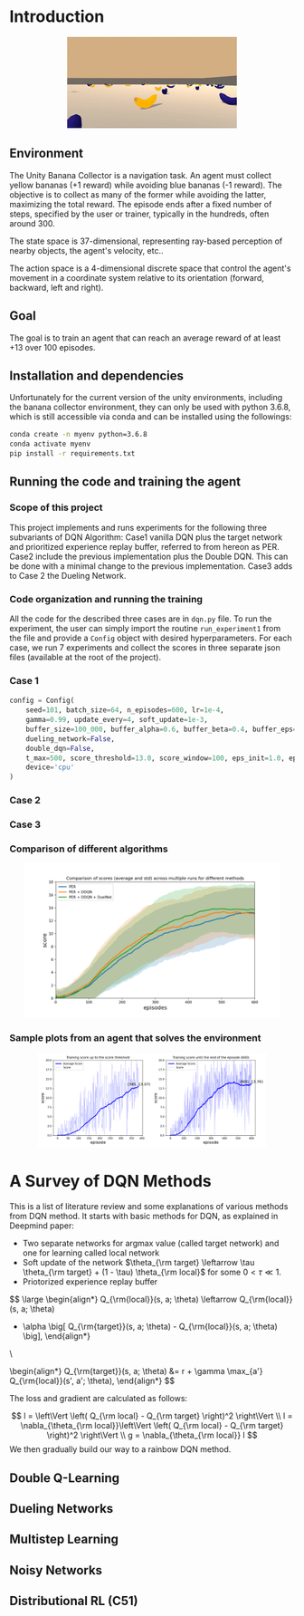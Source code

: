 # Introduction
<div style="text-align:center">

![image](./pics/banana_env_animation.gif)
</div>

## Environment
The Unity Banana Collector is a navigation task. An agent must collect yellow bananas (+1 reward) while avoiding blue bananas (-1 reward). The objective is to collect as many of the former while avoiding the latter, maximizing the total reward. The episode ends after a fixed number of steps, specified by the user or trainer, typically in the hundreds, often around 300.

The state space is 37-dimensional, representing ray-based perception of nearby objects, the agent's velocity, etc..

The action space is a 4-dimensional discrete space that control the agent's movement in a coordinate system relative to its orientation (forward, backward, left and right).

## Goal
The goal is to train an agent that can reach an average reward of at least +13 over 100 episodes.



## Installation and dependencies
Unfortunately for the current version of the unity environments, including the banana collector environment, they can only be used with python 3.6.8, which is still accessible via conda and can be installed using the followings:

```bash
conda create -n myenv python=3.6.8 
conda activate myenv
pip install -r requirements.txt
```

## Running the code and training the agent

### Scope of this project
This project implements and runs experiments for the following three subvariants of DQN Algorithm: Case1  vanilla DQN plus the target network and prioritized experience replay buffer, referred to from hereon as PER. Case2 include the previous implementation plus the Double DQN. This can be done with a minimal change to the previous implementation. Case3 adds to Case 2 the Dueling Network.

### Code organization and running the training
All the code for the described three cases are in `dqn.py` file. To run the experiment, the user can simply import the routine `run_experiment1` from the file and provide a `Config` object with desired hyperparameters. For each case, we run 7 experiments and collect the scores in three separate json files (available at the root of the project).

### Case 1
```python 
config = Config(
    seed=101, batch_size=64, n_episodes=600, lr=1e-4,
    gamma=0.99, update_every=4, soft_update=1e-3,
    buffer_size=100_000, buffer_alpha=0.6, buffer_beta=0.4, buffer_eps=1e-5, buffer_beta_anneal_steps=100_000,
    dueling_network=False,
    double_dqn=False,
    t_max=500, score_threshold=13.0, score_window=100, eps_init=1.0, eps_final=0.01, eps_decay=0.975,
    device='cpu'
) 
``` 

### Case 2
### Case 3


### Comparison of different algorithms

<div style="width:90%; margin:auto;">

![](pics/score_comparison.png)
</div>



### Sample plots from an agent that solves the environment

<div style="width:80%; margin:auto;">

![](pics/plot_single_runs.png)
</div>


# A Survey of DQN Methods

This is a list of literature review and some explanations of various methods from DQN method. It starts with basic methods for DQN, as explained in Deepmind paper:
- Two separate networks for argmax value (called target network) and one for learning called local network
- Soft update of the network $\theta_{\rm target} \leftarrow \tau \theta_{\rm target} + (1 - \tau) \theta_{\rm local}$ for some $0 \lt \tau \ll 1$.
- Priotorized experience replay buffer


$$
\large
\begin{align*}
Q_{\rm{local}}(s, a; \theta) \leftarrow Q_{\rm{local}}(s, a; \theta) 
+ \alpha \big[ Q_{\rm{target}}(s, a; \theta) - Q_{\rm{local}}(s, a; \theta) \big],
\end{align*}

\\

\begin{align*}
Q_{\rm{target}}(s, a; \theta) &= r + \gamma \max_{a'} Q_{\rm{local}}(s', a'; \theta),
\end{align*}
$$

The loss and gradient are calculated as follows:


$$
l = \left\Vert \left( Q_{\rm local}  - Q_{\rm target} \right)^2 \right\Vert \\
l = \nabla_{\theta_{\rm local}}\left\Vert \left( Q_{\rm local}  - Q_{\rm target} \right)^2 \right\Vert \\
g = \nabla_{\theta_{\rm local}} l
$$
We then gradually build our way to a rainbow DQN method. 

## Double Q-Learning
## Dueling Networks
## Multistep Learning
## Noisy Networks
## Distributional RL (C51)